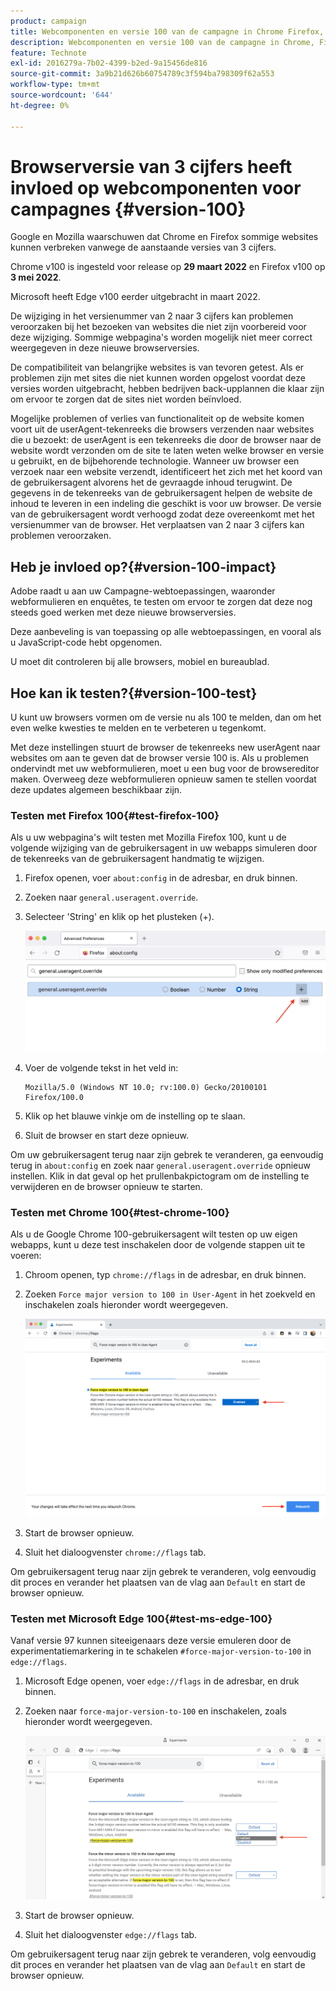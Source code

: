 ```yaml
---
product: campaign
title: Webcomponenten en versie 100 van de campagne in Chrome Firefox, en browsers van de Rand
description: Webcomponenten en versie 100 van de campagne in Chrome, Firefox, en browsers van de Rand
feature: Technote
exl-id: 2016279a-7b02-4399-b2ed-9a15456de816
source-git-commit: 3a9b21d626b60754789c3f594ba798309f62a553
workflow-type: tm+mt
source-wordcount: '644'
ht-degree: 0%

---
```


# Browserversie van 3 cijfers heeft invloed op webcomponenten voor campagnes {#version-100}

Google en Mozilla waarschuwen dat Chrome en Firefox sommige websites kunnen verbreken vanwege de aanstaande versies van 3 cijfers.

Chrome v100 is ingesteld voor release op **29 maart 2022** en Firefox v100 op **3 mei 2022**.

Microsoft heeft Edge v100 eerder uitgebracht in maart 2022.

De wijziging in het versienummer van 2 naar 3 cijfers kan problemen veroorzaken bij het bezoeken van websites die niet zijn voorbereid voor deze wijziging. Sommige webpagina&#39;s worden mogelijk niet meer correct weergegeven in deze nieuwe browserversies.

De compatibiliteit van belangrijke websites is van tevoren getest. Als er problemen zijn met sites die niet kunnen worden opgelost voordat deze versies worden uitgebracht, hebben bedrijven back-upplannen die klaar zijn om ervoor te zorgen dat de sites niet worden beïnvloed.

Mogelijke problemen of verlies van functionaliteit op de website komen voort uit de userAgent-tekenreeks die browsers verzenden naar websites die u bezoekt: de userAgent is een tekenreeks die door de browser naar de website wordt verzonden om de site te laten weten welke browser en versie u gebruikt, en de bijbehorende technologie. Wanneer uw browser een verzoek naar een website verzendt, identificeert het zich met het koord van de gebruikersagent alvorens het de gevraagde inhoud terugwint. De gegevens in de tekenreeks van de gebruikersagent helpen de website de inhoud te leveren in een indeling die geschikt is voor uw browser. De versie van de gebruikersagent wordt verhoogd zodat deze overeenkomt met het versienummer van de browser. Het verplaatsen van 2 naar 3 cijfers kan problemen veroorzaken.

## Heb je invloed op?{#version-100-impact}

Adobe raadt u aan uw Campagne-webtoepassingen, waaronder webformulieren en enquêtes, te testen om ervoor te zorgen dat deze nog steeds goed werken met deze nieuwe browserversies.

Deze aanbeveling is van toepassing op alle webtoepassingen, en vooral als u JavaScript-code hebt opgenomen.

U moet dit controleren bij alle browsers, mobiel en bureaublad.

## Hoe kan ik testen?{#version-100-test}

U kunt uw browsers vormen om de versie nu als 100 te melden, dan om het even welke kwesties te melden en te verbeteren u tegenkomt.

Met deze instellingen stuurt de browser de tekenreeks new userAgent naar websites om aan te geven dat de browser versie 100 is. Als u problemen ondervindt met uw webformulieren, moet u een bug voor de browsereditor maken. Overweeg deze webformulieren opnieuw samen te stellen voordat deze updates algemeen beschikbaar zijn.

### Testen met Firefox 100{#test-firefox-100}

Als u uw webpagina&#39;s wilt testen met Mozilla Firefox 100, kunt u de volgende wijziging van de gebruikersagent in uw webapps simuleren door de tekenreeks van de gebruikersagent handmatig te wijzigen.

1. Firefox openen, voer `about:config` in de adresbar, en druk binnen.
1. Zoeken naar `general.useragent.override`.
1. Selecteer &#39;String&#39; en klik op het plusteken (+).

   ![](assets/force-user-agent-firefox.png)

1. Voer de volgende tekst in het veld in:

   ```
   Mozilla/5.0 (Windows NT 10.0; rv:100.0) Gecko/20100101 Firefox/100.0
   ```

1. Klik op het blauwe vinkje om de instelling op te slaan.
1. Sluit de browser en start deze opnieuw.

Om uw gebruikersagent terug naar zijn gebrek te veranderen, ga eenvoudig terug in `about:config` en zoek naar `general.useragent.override` opnieuw instellen.  Klik in dat geval op het prullenbakpictogram om de instelling te verwijderen en de browser opnieuw te starten.

### Testen met Chrome 100{#test-chrome-100}

Als u de Google Chrome 100-gebruikersagent wilt testen op uw eigen webapps, kunt u deze test inschakelen door de volgende stappen uit te voeren:

1. Chroom openen, typ `chrome://flags` in de adresbar, en druk binnen.
1. Zoeken `Force major version to 100 in User-Agent` in het zoekveld en inschakelen zoals hieronder wordt weergegeven.

   ![](assets/force-user-agent-chrome.png)

1. Start de browser opnieuw.
1. Sluit het dialoogvenster `chrome://flags` tab.

Om gebruikersagent terug naar zijn gebrek te veranderen, volg eenvoudig dit proces en verander het plaatsen van de vlag aan `Default` en start de browser opnieuw.


### Testen met Microsoft Edge 100{#test-ms-edge-100}

Vanaf versie 97 kunnen siteeigenaars deze versie emuleren door de experimentatiemarkering in te schakelen  `#force-major-version-to-100` in `edge://flags`.

1. Microsoft Edge openen, voer `edge://flags` in de adresbar, en druk binnen.
1. Zoeken naar `force-major-version-to-100` en inschakelen, zoals hieronder wordt weergegeven.

   ![](assets/force-user-agent-edge.png)

1. Start de browser opnieuw.
1. Sluit het dialoogvenster `edge://flags` tab.

Om gebruikersagent terug naar zijn gebrek te veranderen, volg eenvoudig dit proces en verander het plaatsen van de vlag aan `Default` en start de browser opnieuw.
